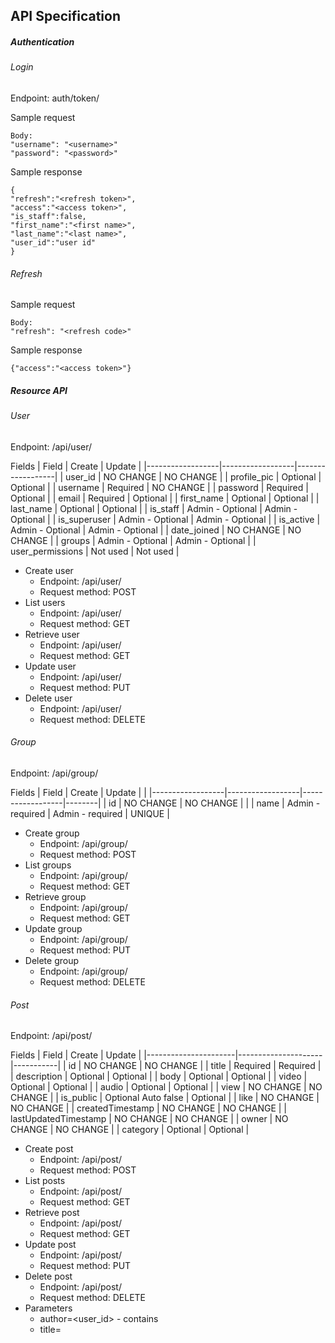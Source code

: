## API Specification


##### Authentication

###### Login
Endpoint: auth/token/

Sample request
```text
Body:
"username": "<username>"
"password": "<password>"
```

Sample response
```text
{
"refresh":"<refresh token>",
"access":"<access token>",
"is_staff":false,
"first_name":"<first name>",
"last_name":"<last name>",
"user_id":"user id"
}
```
###### Refresh
Sample request
```text
Body:
"refresh": "<refresh code>"
```
Sample response
```text
{"access":"<access token>"}
```

##### Resource API

###### User
Endpoint: /api/user/

Fields
| Field            | Create           | Update           |
|------------------|------------------|------------------|
| user_id          | NO CHANGE        | NO CHANGE        |
| profile_pic      | Optional         | Optional         |
| username         | Required         | NO CHANGE        |
| password         | Required         | Optional         |
| email            | Required         | Optional         |
| first_name       | Optional         | Optional         |
| last_name        | Optional         | Optional         |
| is_staff         | Admin - Optional | Admin - Optional |
| is_superuser     | Admin - Optional | Admin - Optional |
| is_active        | Admin - Optional | Admin - Optional |
| date_joined      | NO CHANGE        | NO CHANGE        |
| groups           | Admin - Optional | Admin - Optional |
| user_permissions | Not used         | Not used         |


* Create user
    * Endpoint: /api/user/
    * Request method: POST
* List users
    * Endpoint: /api/user/
    * Request method: GET
* Retrieve user
    * Endpoint: /api/user/<user ID>
    * Request method: GET
* Update user
    * Endpoint: /api/user/<user ID>
    * Request method: PUT
* Delete user
    * Endpoint: /api/user/<user ID>
    * Request method: DELETE


###### Group
Endpoint: /api/group/

Fields
| Field            | Create           | Update           |        |
|------------------|------------------|------------------|--------|
| id               | NO CHANGE        | NO CHANGE        |        |
| name             | Admin - required | Admin - required | UNIQUE |



* Create group
    * Endpoint: /api/group/
    * Request method: POST
* List groups
    * Endpoint: /api/group/
    * Request method: GET
* Retrieve group
    * Endpoint: /api/group/<name>
    * Request method: GET
* Update group
    * Endpoint: /api/group/<name>
    * Request method: PUT
* Delete group
    * Endpoint: /api/group/<name>
    * Request method: DELETE

###### Post
Endpoint: /api/post/

Fields
| Field                | Create              | Update    |
|----------------------|---------------------|-----------|
| id                   | NO CHANGE           | NO CHANGE |
| title                | Required            | Required  |
| description          | Optional            | Optional  |
| body                 | Optional            | Optional  |
| video                | Optional            | Optional  |
| audio                | Optional            | Optional  |
| view                 | NO CHANGE           | NO CHANGE |
| is_public            | Optional Auto false | Optional  |
| like                 | NO CHANGE           | NO CHANGE |
| createdTimestamp     | NO CHANGE           | NO CHANGE |
| lastUpdatedTimestamp | NO CHANGE           | NO CHANGE |
| owner                | NO CHANGE           | NO CHANGE |
| category             | Optional            | Optional  |

* Create post
    * Endpoint: /api/post/
    * Request method: POST
* List posts
    * Endpoint: /api/post/
    * Request method: GET
* Retrieve post
    * Endpoint: /api/post/<id>
    * Request method: GET
* Update post
    * Endpoint: /api/post/<id>
    * Request method: PUT
* Delete post
    * Endpoint: /api/post/<id>
    * Request method: DELETE
* Parameters
    * author=<user_id> - contains
    * title=<title> - contains
    * category=<category_name> - match exactly
    * order_by=<any fields>
  
  
###### Category
Endpoint: /api/category/

Fields
| Field            | Create           | Update           |        |
|------------------|------------------|------------------|--------|
| name             | Admin - required | Admin - required | UNIQUE |
| created-by       | NO CHANGE        | NO CHANGE        |        |



* Create category
    * Endpoint: /api/category/
    * Request method: POST
* List categories
    * Endpoint: /api/category/
    * Request method: GET
* Retrieve category
    * Endpoint: /api/category/<name>
    * Request method: GET
* Update category
    * Endpoint: /api/category/<name>
    * Request method: PUT
* Delete category
    * Endpoint: /api/category/<name>
    * Request method: DELETE
* Parameters
    * parent=<parent category name> - get child categories by parent
    * parent=root - only root parents

###### Post user view history
端点: /api/blog_visit_log/

When access a blog that does not belong to user self，
/api/post/ would return field <blog_visit_log>，which is the log id。
Use this id to update the log time.


* List view history
    * Endpoint: /api/blog_visit_log/
    * Request method: GET
    * Default returns all logged in user's view history。
    * Admin returns all view history。
* Update view history
    * Endpoint: /api/blog_visit_log/<blog_visit_log>
    * Request method: PUT
    * No need to provide any data, backend will update the last signal time.
* Parameters
    * post=<post id>
        * Admin：Get all view history for this post.
        * Others：If the post belongs to user self, return all history for this post. if not, return nothing.
    * user=<用户ID>
        * Admin：Get all view history of this user.
        * Others：If user is self, return user's all view history. if not, return nothing.
  
